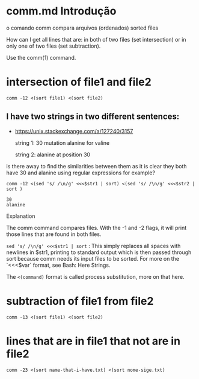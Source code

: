 # comm.md Introdução

o comando comm compara arquivos (ordenados) sorted files

How can I get all lines that are: in both of two files (set intersection) or in
only one of two files (set subtraction).

Use the comm(1) command.

# intersection of file1 and file2

    comm -12 <(sort file1) <(sort file2)

## I have two strings in two different sentences:
+ https://unix.stackexchange.com/a/127240/3157

    string 1: 30 mutation alanine for valine

    string 2: alanine at position 30

is there away to find the similarities between them as it is clear they both have 30 and alanine using regular expressions for example?

    comm -12 <(sed 's/ /\n/g' <<<$str1 | sort) <(sed 's/ /\n/g' <<<$str2 | sort )

    30
    alanine

Explanation

The comm command compares files. With the -1 and -2 flags, it will print those
lines that are found in both files.

`sed 's/ /\n/g' <<<$str1 | sort` : This simply replaces all spaces with newlines in $str1, printing to standard output which is then passed through sort because comm needs its input files to be sorted. For more on the `<<<$var` format, see Bash: Here Strings.

The `<(command)` format is called process substitution, more on that here.

# subtraction of file1 from file2

    comm -13 <(sort file1) <(sort file2)

# lines that are in file1 that not are in file2

    comm -23 <(sort name-that-i-have.txt) <(sort nome-sige.txt)


